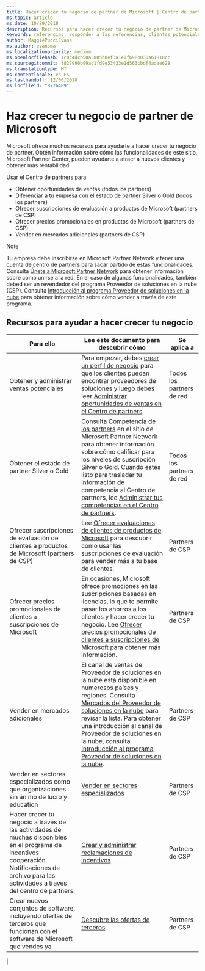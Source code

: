 ```yaml
---
title: Hacer crecer tu negocio de partner de Microsoft | Centro de partners
ms.topic: article
ms.date: 10/29/2018
description: Recursos para hacer crecer tu negocio de partner de Microsoft. Incluye información sobre cómo obtener oportunidades de ventas (referencias) de Microsoft.
keywords: referencias, responder a las referencias, clientes potenciales, oportunidades de ventas, perfil de marketing, perfil de negocio, hacer crecer tu negocio, oportunidades de negocio, competencias, suscripción silver, suscripción gold, ofertas de evaluación, expansión de mercado, nubes nacionales
author: MaggiePucciEvans
ms.author: evansma
ms.localizationpriority: medium
ms.openlocfilehash: 1c0c4dcb50a5805b0ef3a1e7f698b030a61818cc
ms.sourcegitcommit: f827990b99ad1fd9e53433e1d563cbdf4adae628
ms.translationtype: MT
ms.contentlocale: es-ES
ms.lasthandoff: 12/06/2018
ms.locfileid: "8776489"
---
```

# <a name="grow-your-microsoft-partner-business"></a>Haz crecer tu negocio de partner de Microsoft 

Microsoft ofrece muchos recursos para ayudarte a hacer crecer tu negocio de partner. Obtén información sobre cómo las funcionalidades de este sitio, Microsoft Partner Center, pueden ayudarte a atraer a nuevos clientes y obtener más rentabilidad.

Usar el Centro de partners para:

- Obtener oportunidades de ventas (todos los partners)
- Diferenciar a tu empresa con el estado de partner Silver o Gold (todos los partners)
- Ofrecer suscripciones de evaluación a productos de Microsoft (partners de CSP)
- Ofrecer precios promocionales en productos de Microsoft (partners de CSP)
- Vender en mercados adicionales (partners de CSP)

> [!NOTE]  
> Tu empresa debe inscribirse en Microsoft Partner Network y tener una cuenta de centro de partners para sacar partido de estas funcionalidades. Consulta [Únete a Microsoft Partner Network](mpn-overview.md) para obtener información sobre cómo unirse a la red. En el caso de algunas funcionalidades, también debed ser un revendedor del programa Proveedor de soluciones en la nube (CSP). Consulta [Introducción al programa Proveedor de soluciones en la nube](csp-overview.md) para obtener información sobre cómo vender a través de este programa.

## <a name="resources-to-help-your-business-grow"></a>Recursos para ayudar a hacer crecer tu negocio

|  **Para ello**  |  **Lee este documento para descubrir cómo**  |  **Se aplica a**  |
|--------------|-----------|--------------
| Obtener y administrar ventas potenciales | Para empezar, debes [crear un perfil de negocio](create-a-marketing-profile.md) para que los clientes puedan encontrar proveedores de soluciones y luego debes leer [Administrar oportunidades de ventas en el Centro de partners](responding-to-referrals.md). | Todos los partners de red |
| Obtener el estado de partner Silver o Gold | Consulta [Competencia de los partners](https://partner.microsoft.com/membership/competencies) en el sitio de Microsoft Partner Network para obtener información sobre cómo calificar para los niveles de suscripción Silver o Gold. Cuando estés listo para trasladar tu información de competencia al Centro de partners, lee [Administrar tus competencias en el Centro de partners](competencies.md). | Todos los partners de red |
| Ofrecer suscripciones de evaluación de clientes a productos de Microsoft (partners de CSP) | Lee [Ofrecer evaluaciones de clientes de productos de Microsoft](offer-your-customers-trials-of-microsoft-products.md) para descubrir cómo usar las suscripciones de evaluación para vender más a tu base de clientes.| Partners de CSP |
| Ofrecer precios promocionales de clientes a suscripciones de Microsoft | En ocasiones, Microsoft ofrece promociones en las suscripciones basadas en licencias, lo que te permite pasar los ahorros a los clientes y hacer crecer tu negocio. Lee [Ofrecer precios promocionales de clientes a suscripciones de Microsoft](promotions.md) para obtener más información. | Partners de CSP |
| Vender en mercados adicionales | El canal de ventas de Proveedor de soluciones en la nube está disponible en numerosos países y regiones. Consulta [Mercados del Proveedor de soluciones en la nube](agreements.md) para revisar la lista. Para obtener una introducción al canal de Proveedor de soluciones en la nube, consulta [Introducción al programa Proveedor de soluciones en la nube](csp-overview.md).  | Partners de CSP |
Vender en sectores especializados como que organizaciones sin ánimo de lucro y education|[Vender en sectores especializados](get-special-pricing-for-offers.md)|Partners de CSP|
|Hacer crecer tu negocio a través de las actividades de muchas disponibles en el programa de incentivos cooperación. Notificaciones de archivo para las actividades a través del centro de partners.| [Crear y administrar reclamaciones de incentivos](create-incentives-claims.md)|Partners de CSP|
|Crear nuevos conjuntos de software, incluyendo ofertas de terceros que funcionan con el software de Microsoft que vendes ya|[Descubre las ofertas de terceros](third-party-offers.md)|Partners de CSP|
|
